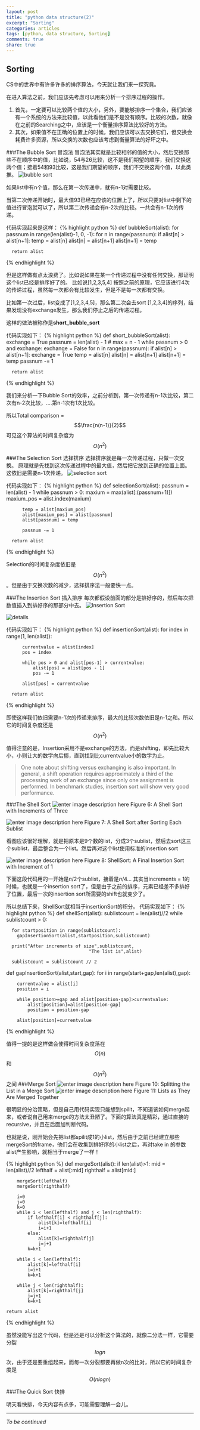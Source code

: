 ```yaml
---
layout: post
title: "python data structure(2)"
excerpt: "Sorting"
categories: articles
tags: [python, data structure, Sorting]
comments: true
share: true
---
```

Sorting
-----
CS中的世界中有许多许多的排序算法，今天就让我们来一探究竟。

在进入算法之前，我们应该先考虑可以用来分析一个排序过程的操作。

 1. 首先，一定要可以比较两个值的大小，另外，要能够排序一个集合，我们应该有一个系统的方法来比较值，以此看他们是不是没有顺序。比较的次数，就像在之前的Searching之中，应该是一个衡量排序算法比较好的方法。
 2. 其次，如果值不在正确的位置上的时候，我们应该可以去交换它们，但交换会耗费许多资源，所以交换的次数也应该考虑到衡量算法的好坏之中。

###The Bubble Sort 冒泡法
冒泡法其实就是比较相邻的值的大小，然后交换那些不在顺序中的值，比如说，54与26比较，这不是我们期望的顺序，我们交换这两个值；接着54和93比较，这是我们期望的顺序，我们不交换这两个值，以此类推。
![bubble sort](http://interactivepython.org/courselib/static/pythonds/_images/bubblepass.png)

如果list中有n个值，那么在第一次传递中，就有n-1对需要比较。

当第二次传递开始时，最大值93已经在应该的位置上了，所以只要对list中剩下的值进行冒泡就可以了，所以第二次传递会有n-2次的比较。一共会有n-1次的传递。

代码实现起来是这样：
{% highlight python %}
def bubbleSort(alist):
	  for passnum in range(len(alist)-1, 0, -1):
		  for n in range(passnum):
			  if alist[n] > alist[n+1]:
				  temp = alist[n]
				  alist[n] = alist[n+1]
				  alist[n+1] = temp

	  return alist
{% endhighlight %}

但是这样做有点太浪费了。比如说如果在某一个传递过程中没有任何交换，那证明这个list已经是排序好了的。
比如说[1,2,3,5,4]
按照之前的原理，它应该进行4次的传递过程，虽然每一次都会有比较发生，但是不是每一次都有交换。

比如第一次过后，list变成了[1,2,3,4,5]，那么第二次会去sort [1,2,3,4]的序列，结果发现没有exchange发生，那么我们停止之后的传递过程。

这样的做法被称作是**short_bubble_sort**

代码实现如下：
{% highlight python %}
def short_bubbleSort(alist):
	  exchange = True
	  passnum = len(alist) - 1 # max = n - 1
	  while passnum > 0 and exchange:
		  exchange = False
		  for n in range(passnum):
			  if alist[n] > alist[n+1]:
				  exchange = True
				  temp = alist[n]
				  alist[n] = alist[n+1]
				  alist[n+1] = temp
		  passnum -= 1

	  return alist
{% endhighlight %}

我们来分析一下Bubble Sort的效率，之前分析到，第一次传递有n-1次比较，第二次有n-2次比较，....第n-1次有1次比较。

所以Total comparison = $$\frac{n(n-1)}{2}$$可见这个算法的时间复杂度为$$O(n^2)$$

###The Selection Sort  选择排序
选择排序就是每一次传递过程，只做一次交换。
原理就是先找到这次传递过程中的最大值，然后把它放到正确的位置上面。这依旧是需要n-1次传递。
![selection sort](http://interactivepython.org/courselib/static/pythonds/_images/selectionsortnew.png)

代码实现如下：
{% highlight python %}
def selectionSort(alist):
	  passnum = len(alist) - 1
	  while passnum > 0:
		  maxium = max(alist[:(passnum+1)])
		  maxium_pos = alist.index(maxium)

		  temp = alist[maxium_pos]
		  alist[maxium_pos] = alist[passnum]
		  alist[passnum] = temp

		  passnum -= 1
	
	  return alist
{% endhighlight %}

Selection的时间复杂度依旧是$$O(n^2)$$。但是由于交换次数的减少，选择排序法一般要快一点。

###The Insertion Sort 插入排序
每次都假设前面的部分是排好序的，然后每次把数值插入到排好序的那部分中去。
![Insertion Sort](http://interactivepython.org/courselib/static/pythonds/_images/insertionsort.png)

![details](http://interactivepython.org/courselib/static/pythonds/_images/insertionpass.png)

代码实现如下：
{% highlight python %}
def insertionSort(alist):
	  for index in range(1, len(alist)):

		  currentvalue = alist[index]
		  pos = index

		  while pos > 0 and alist[pos-1] > currentvalue:
			  alist[pos] = alist[pos - 1]
			  pos -= 1

		  alist[pos] = currentvalue

	  return alist
{% endhighlight %}

即使这样我们依旧需要n-1次的传递来排序，最大的比较次数依旧是n-1之和。所以它的时间复杂度还是$$O(n^2)$$

值得注意的是，Insertion采用不是exchange的方法，而是shifting，即先比较大小，小则让大的数字向后挪，直到找到比currentvalue小的数字为止。

    

> One note about shifting versus exchanging is also important. In general, a shift operation requires approximately a third of the processing work of an exchange since only one assignment is performed. In benchmark studies, insertion sort will show very good performance.


###The Shell Sort
![enter image description here](http://interactivepython.org/courselib/static/pythonds/_images/shellsortA.png)
Figure 6: A Shell Sort with Increments of Three

![enter image description here](http://interactivepython.org/courselib/static/pythonds/_images/shellsortB.png)
Figure 7: A Shell Sort after Sorting Each Sublist

看图应该很好理解，就是把原本是9个数的list，分成3个sublist，然后去sort这三个sublist，最后整合为一个list。然后再对这个list使用标准的insertion sort

![enter image description here](http://interactivepython.org/courselib/static/pythonds/_images/shellsortC.png)
Figure 8: ShellSort: A Final Insertion Sort with Increment of 1

下面这段代码用的一开始是$n/2$个sublist，接着是$n/4$...
其实当increments = 1的时候，也就是一个insertion sort了，但是由于之前的排序，元素已经差不多排好了位置，最后一次的insertion sort所需要的shift也就变少了。

所以总结下来，ShellSort就相当于insertionSort的积分。
代码实现如下：
{% highlight python %}
def shellSort(alist):
     sublistcount = len(alist)//2
    while sublistcount > 0:

      for startposition in range(sublistcount):
        gapInsertionSort(alist,startposition,sublistcount)

      print("After increments of size",sublistcount,
                                   "The list is",alist)

      sublistcount = sublistcount // 2

def gapInsertionSort(alist,start,gap):
    for i in range(start+gap,len(alist),gap):

        currentvalue = alist[i]
        position = i

        while position>=gap and alist[position-gap]>currentvalue:
            alist[position]=alist[position-gap]
            position = position-gap

        alist[position]=currentvalue
{% endhighlight %}   

值得一提的是这样做会使得时间复杂度落在$$O(n)$$和$$O(n^2)$$之间
###Merge Sort
![enter image description here](http://interactivepython.org/courselib/static/pythonds/_images/mergesortA.png)
Figure 10: Splitting the List in a Merge Sort
![enter image description here](http://interactivepython.org/courselib/static/pythonds/_images/mergesortB.png)
Figure 11: Lists as They Are Merged Together

很明显的分治策略，但是自己用代码实现只能想到spilit，不知道该如何merge起来，或者说自己用来merge的方法太丑陋了。下面的算法真是精彩，通过直接的recursive，并且在后面加判断代码。

也就是说，刚开始会先把list都spilit成1的小list，然后由于之前已经建立那些mergeSort的frame，他们会在收集到排好序的小list之后，再对take in 的参数alist产生影响，就相当于merge了一样！

{% highlight python %}
def mergeSort(alist):
    if len(alist)>1:
        mid = len(alist)//2
        lefthalf = alist[:mid]
        righthalf = alist[mid:]

        mergeSort(lefthalf)
        mergeSort(righthalf)

        i=0
        j=0
        k=0
        while i < len(lefthalf) and j < len(righthalf):
            if lefthalf[i] < righthalf[j]:
                alist[k]=lefthalf[i]
                i=i+1
            else:
                alist[k]=righthalf[j]
                j=j+1
            k=k+1

        while i < len(lefthalf):
            alist[k]=lefthalf[i]
            i=i+1
            k=k+1

        while j < len(righthalf):
            alist[k]=righthalf[j]
            j=j+1
            k=k+1

    return alist
{% endhighlight %}

虽然没能写出这个代码，但是还是可以分析这个算法的，就像二分法一样，它需要分裂$$logn$$次，由于还是要重组起来，而每一次分裂都要再做n次的比对，所以它的时间复杂度是$$O(nlogn)$$

###The Quick Sort 快排

明天看快排，今天内容有点多，可能需要理解一会儿。


----------
*To be continued*
